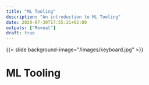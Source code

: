 ```yaml
---
title: "ML Tooling"
description: "An introduction to ML Tooling"
date: 2020-07-30T17:55:21+02:00
outputs: ["Reveal"]
draft: true
---
```


{{< slide background-image="/images/keyboard.jpg" >}}

# ML Tooling